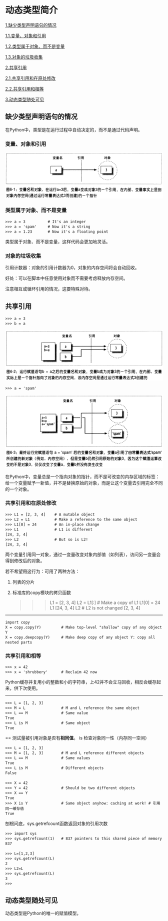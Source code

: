 # 动态类型简介 #

[1.缺少类型声明语句的情况](#缺少类型声明语句的情况)

[1.1.变量、对象和引用](#变量对象和引用)

[1.2.类型属于对象、而不是变量](#类型属于对象而不是变量)

[1.3.对象的垃圾收集](#对象的垃圾收集)

[2.共享引用](#共享引用)

[2.1.共享引用和在原处修改](#共享引用和在原处修改)

[2.2.共享引用和相等](#共享引用和相等)

[3.动态类型随处可见](#动态类型随处可见)

## 缺少类型声明语句的情况 ##

在Python中，类型是在运行过程中自动决定的，而不是通过代码声明。

### 变量、对象和引用 ###

![](image/01.png)

### 类型属于对象、而不是变量 ###

	>>> a = 3          # It's an integer
	>>> a = 'spam'     # Now it's a string
	>>> a = 1.23       # Now it's a floating point

类型属于对象、而不是变量，这样代码会更加地灵活。

### 对象的垃圾收集 ###

引用计数器：对象的引用计数器为0，对象的内存空间将会自动回收。

好处：可以在脚本中任意使用对象而不需要考虑释放内存空间。

注意相互或循环引用的情况，这要特殊对待。

## 共享引用 ##

	>>> a = 3
	>>> b = a

![](image/02.png)


	>>> a = 'spam'

![](image/03.png)

在Python中，变量总是一个指向对象的指针，而不是可改变的内存区域的标签：给一个变量赋予一新值，并不是替换原始的对象，而是让这个变量去引用完全不同的一个对象。


### 共享引用和在原处修改 ###


	>>> L1 = [2, 3, 4]    # A mutable object
	>>> L2 = L1           # Make a reference to the same object
	>>> L1[0] = 24        # An in-place change
	>>> L1                # L1 is different
	[24, 3, 4]
	>>> L2                # But so is L2!
	[24, 3, 4]

两个变量引用同一对象，通过一变量改变对象内部值（如列表），访问另一变量会得到修改后的对象。

若不希望用这行为：可用了两种方法：

1. 列表的分片
2. 标准库的copy模块的拷贝函数


	>>> L1 = [2, 3, 4]
	>>> L2 = L1[:]        # Make a copy of L1
	>>> L1[0] = 24
	>>> L1
	[24, 3, 4]
	>>> L2                # L2 is not changed
	[2, 3, 4]

---

	import copy
	X = copy.copy(Y)         # Make top-level "shallow" copy of any object Y
	X = copy.deepcopy(Y)     # Make deep copy of any object Y: copy all nested parts


### 共享引用和相等 ###

	>>> x = 42
	>>> x = 'shrubbery'      # Reclaim 42 now

Python缓存并复用小的整数和小的字符串，上42并不会立马回收，相反会缓存起来，供下次使用。

---

	>>> L = [1, 2, 3]
	>>> M = L                # M and L reference the same object
	>>> L == M               # Same value
	True
	>>> L is M               # Same object
	True

== 测试量被引用对象是否有**相同值**。
is 检查对象同一性（内存同一空间）

	>>> L = [1, 2, 3]
	>>> M = [1, 2, 3]        # M and L reference different objects
	>>> L == M               # Same values
	True
	>>> L is M               # Different objects
	False

	>>> X = 42
	>>> Y = 42               # Should be two different objects
	>>> X == Y
	True
	>>> X is Y               # Same object anyhow: caching at work! # 引用同一缓存值
	True



刨根问底，sys.getrefcount函数返回对象的引用次数

	>>> import sys
	>>> sys.getrefcount(1)   # 837 pointers to this shared piece of memory
	837

	>>> L=[1,2,3]
	>>> sys.getrefcount(L)
	2
	>>> L2=L
	>>> sys.getrefcount(L)
	3
	>>>

## 动态类型随处可见 ##

动态类型是Python的唯一的赋值模型。

